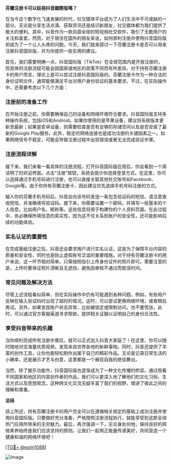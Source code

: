 **芬蘭注册卡可以註冊抖音國際版嗎？**

在当今这个数字化飞速发展的时代，社交媒体平台成为了人们生活中不可或缺的一部分。无论是分享生活点滴、获取资讯还是结识新朋友，社交媒体都为我们提供了极大的便利。其中，抖音作为一款风靡全球的短视频社交软件，吸引了无数用户的关注和喜爱。然而，对于居住在国外的朋友来说，如何顺利注册并使用抖音国际版却成为了一个让人头疼的问题。今天，我们就来探讨一下芬蘭注册卡是否可以用来注册抖音国际版，并为你提供一些实用的建议。

首先，我们需要明确一点，抖音国际版（TikTok）在全球范围内是开放注册的，但具体的注册流程可能会因国家或地区的政策不同而有所差异。对于持有芬蘭注册卡的用户而言，理论上是可以尝试注册抖音国际版的。芬蘭注册卡作为一种合法的身份证明文件，通常能够满足平台对用户身份验证的基本要求。不过，在实际操作中，还需要考虑以下几个方面：

### **注册前的准备工作**

在开始注册之前，你需要确保自己的设备和网络环境符合要求。抖音国际版支持多种操作系统，包括iOS和Android。如果你使用的是苹果设备，建议将系统版本更新至最新；如果是安卓设备，则需要检查是否有足够的存储空间以及是否安装了最新的Google Play服务。此外，稳定的网络连接也是成功注册的关键因素之一。如果网络信号不稳定，可能会导致注册过程中出现错误或者无法完成验证步骤。

### **注册流程详解**

接下来，我们来看一看具体的注册流程。打开抖音国际版应用后，你会看到一个简洁明了的欢迎界面。点击“注册”按钮，系统会提示你选择登录方式。在这里，你可以选择通过手机号码进行注册，也可以直接关联其他社交账号如Facebook、Google等。由于你持有芬蘭注册卡，因此建议优先选择手机号码注册的方式。

输入你的芬蘭手机号码后，抖音会向该号码发送一条包含验证码的短信。请注意查收短信，并准确填写验证码。接下来，你需要设置一个密码，并填写一些基本的个人信息，比如用户名、昵称等。这些信息将用于构建你的个人资料页面。在此过程中，务必确保所填信息的真实性，因为这不仅关系到账户的安全性，还可能影响后续的功能体验。

### **实名认证的重要性**

在完成基础注册之后，抖音还会要求用户进行实名认证。这是为了保障平台内容的质量和安全性，同时也是防止虚假账号泛滥的重要措施。对于持有芬蘭注册卡的用户来说，这一环节相对简单。只需按照指引上传身份证件的照片即可。需要注意的是，上传时要保证照片清晰且无遮挡，避免因审核不通过而耽误时间。

### **常见问题及解决方法**

尽管上述流程看似简单，但在实际操作中仍有可能遇到各种问题。例如，有些用户反映在输入验证码时出现了超时的情况。这时，可以尝试更换网络环境，或者稍后再试。另外，如果发现账户状态异常，比如被锁定或限制访问，也不要慌张。此时，可以通过官方客服渠道寻求帮助，提供相关证据以证明自己的身份合法性。

### **享受抖音带来的乐趣**

当你顺利完成所有注册步骤后，就可以正式加入抖音大家庭了！在这里，你可以随时随地浏览海量优质视频，发现来自世界各地的新鲜事物。同时，抖音还提供了丰富的创作工具，让你也能轻松制作出属于自己的精彩作品。无论是记录日常生活的小确幸，还是展示才艺与创意，这里都是一个展现自我的绝佳舞台。

当然，除了娱乐功能外，抖音国际版也逐渐成为了一种文化传播的桥梁。通过观看不同国家和地区的内容创作者的作品，我们可以更深入地了解他们的文化习俗、生活方式以及思想观念。这种跨文化交流无疑丰富了我们的视野，增进了彼此之间的理解和尊重。

**总结**

综上所述，持有芬蘭注册卡的用户完全可以在遵循相关规定的基础上成功注册并使用抖音国际版。只要做好充分准备，严格按照注册流程执行，就能享受到这款全球热门应用所带来的无穷魅力。最后，再次强调一下，无论身处何地，保持良好的网络素养始终是我们应该坚持的原则。让我们一起用正能量传递美好，共同营造一个健康和谐的网络环境吧！

[[TG💪+ @esim1088](https://t.me/s/esim1088)]

![Image](https://i.postimg.cc/4NQfJmqS/Snipaste-2025-05-13-00-14-12.png)